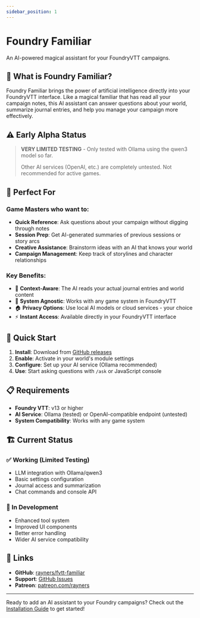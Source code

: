 ```yaml
---
sidebar_position: 1
---
```


# Foundry Familiar

An AI-powered magical assistant for your FoundryVTT campaigns.

## 🧙 What is Foundry Familiar?

Foundry Familiar brings the power of artificial intelligence directly into your FoundryVTT interface. Like a magical familiar that has read all your campaign notes, this AI assistant can answer questions about your world, summarize journal entries, and help you manage your campaign more effectively.

## ⚠️ Early Alpha Status

> **VERY LIMITED TESTING** - Only tested with Ollama using the qwen3 model so far.
> 
> Other AI services (OpenAI, etc.) are completely untested. Not recommended for active games.

## 🎯 Perfect For

### Game Masters who want to:
- **Quick Reference**: Ask questions about your campaign without digging through notes
- **Session Prep**: Get AI-generated summaries of previous sessions or story arcs
- **Creative Assistance**: Brainstorm ideas with an AI that knows your world
- **Campaign Management**: Keep track of storylines and character relationships

### Key Benefits:
- 🎯 **Context-Aware**: The AI reads your actual journal entries and world content
- 🔄 **System Agnostic**: Works with any game system in FoundryVTT
- 🏠 **Privacy Options**: Use local AI models or cloud services - your choice
- ⚡ **Instant Access**: Available directly in your FoundryVTT interface

## 🚀 Quick Start

1. **Install**: Download from [GitHub releases](https://github.com/rayners/fvtt-familiar/releases)
2. **Enable**: Activate in your world's module settings
3. **Configure**: Set up your AI service (Ollama recommended)
4. **Use**: Start asking questions with `/ask` or JavaScript console

## 📋 Requirements

- **Foundry VTT**: v13 or higher
- **AI Service**: Ollama (tested) or OpenAI-compatible endpoint (untested)
- **System Compatibility**: Works with any game system

## 🏗️ Current Status

### ✅ Working (Limited Testing)
- LLM integration with Ollama/qwen3
- Basic settings configuration
- Journal access and summarization
- Chat commands and console API

### 🚧 In Development
- Enhanced tool system
- Improved UI components
- Better error handling
- Wider AI service compatibility

## 🔗 Links

- **GitHub**: [rayners/fvtt-familiar](https://github.com/rayners/fvtt-familiar)
- **Support**: [GitHub Issues](https://github.com/rayners/fvtt-familiar/issues)
- **Patreon**: [patreon.com/rayners](https://patreon.com/rayners)

---

Ready to add an AI assistant to your Foundry campaigns? Check out the [Installation Guide](installation) to get started!